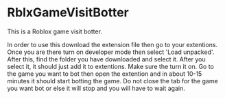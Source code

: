 # RblxGameVisitBotter
This is a Roblox game visit botter.

In order to use this download the extension file then go to your extentions. Once you are there turn on developer mode then select 'Load unpacked'. After this, find the folder you have downloaded and select it. After you select it, it should just add it to extentions. Make sure the turn it on. Go to the game you want to bot then open the extention and in about 10-15 minutes it should start botting the game. Do not close the tab for the game you want bot or else it will stop and you will have to wait again. 
